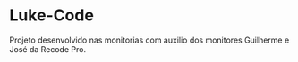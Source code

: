 # Luke-Code
Projeto desenvolvido nas monitorias com auxilio dos monitores Guilherme e José da Recode Pro.
